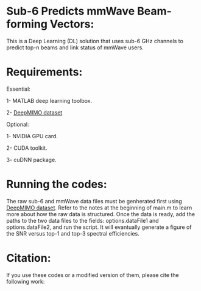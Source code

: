 # Sub-6 Predicts mmWave Beam-forming Vectors:
This is a Deep Learning (DL) solution that uses sub-6 GHz channels to predict top-n beams and link status of mmWave users.

# Requirements:

Essential:

1- MATLAB deep learning toolbox.

2- [DeepMIMO dataset](http://www.deepmimo.net/?i=1)

Optional:

1- NVIDIA GPU card.

2- CUDA toolkit.

3- cuDNN package.

# Running the codes:

The raw sub-6 and mmWave data files must be genherated first using [DeepMIMO dataset](http://www.deepmimo.net/?i=1). Refer to the notes at the beginning of main.m to learn more about how the raw data is structured. Once the data is ready, add the paths to the two data files to the fields: options.dataFile1 and options.dataFile2, and run the script. It will evantually generate a figure of the SNR versus top-1 and top-3 spectral efficiencies.

# Citation:

If you use these codes or a modified version of them, please cite the following work:

